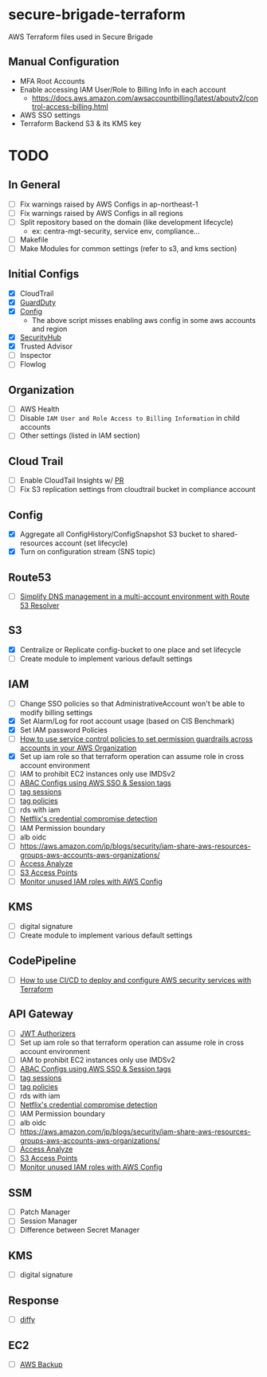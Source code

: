 # secure-brigade-terraform
AWS Terraform files used in Secure Brigade

## Manual Configuration
 * MFA Root Accounts
 * Enable accessing IAM User/Role to Billing Info in each account
   * https://docs.aws.amazon.com/awsaccountbilling/latest/aboutv2/control-access-billing.html
 * AWS SSO settings
 * Terraform Backend S3 & its KMS key

# TODO
## In General
 * [ ] Fix warnings raised by AWS Configs in ap-northeast-1
 * [ ] Fix warnings raised by AWS Configs in all regions
 * [ ] Split repository based on the domain (like development lifecycle)
    * ex: centra-mgt-security, service env, compliance...
 * [ ] Makefile
 * [ ] Make Modules for common settings (refer to s3, and kms section)

## Initial Configs
 * [x] CloudTrail
 * [x] [GuardDuty](https://github.com/aws-samples/amazon-guardduty-multiaccount-scripts)
 * [x] [Config](https://github.com/awslabs/aws-securityhub-multiaccount-scripts)
    * The above script misses enabling aws config in some aws accounts and region 
 * [x] [SecurityHub](https://github.com/awslabs/aws-securityhub-multiaccount-scripts) 
 * [x] Trusted Advisor
 * [ ] Inspector
 * [ ] Flowlog

## Organization
 * [ ] AWS Health
 * [ ] Disable `IAM User and Role Access to Billing Information` in child accounts
 * [ ] Other settings (listed in IAM section)

## Cloud Trail
 * [ ] Enable CloudTail Insights w/ [PR](https://github.com/terraform-providers/terraform-provider-aws/issues/10988)
 * [ ] Fix S3 replication settings from cloudtrail bucket in compliance account
 
## Config
 * [x] Aggregate all ConfigHistory/ConfigSnapshot S3 bucket to shared-resources account (set lifecycle)
 * [x] Turn on configuration stream (SNS topic)

## Route53
 * [ ] [Simplify DNS management in a multi-account environment with Route 53 Resolver](https://aws.amazon.com/jp/blogs/security/simplify-dns-management-in-a-multiaccount-environment-with-route-53-resolver/)

## S3
 * [x] Centralize or Replicate config-bucket to one place and set lifecycle
 * [ ] Create module to implement various default settings

## IAM
 * [ ] Change SSO policies so that AdministrativeAccount won't be able to modify billing settings
 * [x] Set Alarm/Log for root account usage (based on CIS Benchmark) 
 * [x] Set IAM password Policies
 * [ ] [How to use service control policies to set permission guardrails across accounts in your AWS Organization](https://aws.amazon.com/jp/blogs/security/how-to-use-service-control-policies-to-set-permission-guardrails-across-accounts-in-your-aws-organization/)
 * [x] Set up iam role so that terraform operation can assume role in cross account environment
 * [ ] IAM to prohibit EC2 instances only use IMDSv2
 * [ ] [ABAC Configs using AWS SSO & Session tags](https://aws.amazon.com/jp/blogs/aws/new-for-identity-federation-use-employee-attributes-for-access-control-in-aws/)
 * [ ] [tag sessions](https://aws.amazon.com/jp/blogs/security/rely-employee-attributes-from-corporate-directory-create-fine-grained-permissions-aws/)
 * [ ] [tag policies](https://aws.amazon.com/jp/blogs/aws/new-use-tag-policies-to-manage-tags-across-multiple-aws-accounts/)
 * [ ] rds with iam
 * [ ] [Netflix's credential compromise detection](https://medium.com/netflix-techblog/netflix-cloud-security-detecting-credential-compromise-in-aws-9493d6fd373a)
 * [ ] IAM Permission boundary
 * [ ] alb oidc
 * [ ] https://aws.amazon.com/jp/blogs/security/iam-share-aws-resources-groups-aws-accounts-aws-organizations/
 * [ ] [Access Analyze](https://aws.amazon.com/jp/blogs/aws/identify-unintended-resource-access-with-aws-identity-and-access-management-iam-access-analyzer/?sc_channel=sm&sc_campaign=launch_reInvent&sc_publisher=TWITTER&sc_country=Global&sc_outcome=awareness&trkCampaign=CSI_Q4_2019_Storage_S3_re:Invent-S3-Bucket-Protection-Access-Analyzer_&trk=AWS_reInvent_2019_launch__TWITTER&sc_content=AWS_reInvent_2019_launch_&linkId=78103269)
 * [ ] [S3 Access Points](https://aws.amazon.com/jp/blogs/aws/easily-manage-shared-data-sets-with-amazon-s3-access-points/?sc_channel=sm&sc_campaign=launch_reInvent&sc_publisher=TWITTER&sc_country=re:Invent&sc_outcome=awareness&trk=AWS_reInvent_2019_launch__TWITTER&sc_content=AWS_reInvent_2019_launch_&linkId=78154390)
 * [ ] [Monitor unused IAM roles with AWS Config](https://t.co/CP2z75ahFK?amp=1)

 ## KMS
 * [ ] digital signature
 * [ ] Create module to implement various default settings
 
 ## CodePipeline
 * [ ] [How to use CI/CD to deploy and configure AWS security services with Terraform
](https://aws.amazon.com/jp/blogs/security/how-use-ci-cd-deploy-configure-aws-security-services-terraform/)
 
 ## API Gateway
 * [ ] [JWT Authorizers](https://dev.classmethod.jp/cloud/aws/amazon-api-gateway-jwt-authorizers/?fbclid=IwAR1fB8FChn5Cc8xkYSkhtAnshwmbfW1yF81nQU8yZUFDEB8u3F2bPZBjDig)
 * [ ] Set up iam role so that terraform operation can assume role in cross account environment
 * [ ] IAM to prohibit EC2 instances only use IMDSv2
 * [ ] [ABAC Configs using AWS SSO & Session tags](https://aws.amazon.com/jp/blogs/aws/new-for-identity-federation-use-employee-attributes-for-access-control-in-aws/)
 * [ ] [tag sessions](https://aws.amazon.com/jp/blogs/security/rely-employee-attributes-from-corporate-directory-create-fine-grained-permissions-aws/)
 * [ ] [tag policies](https://aws.amazon.com/jp/blogs/aws/new-use-tag-policies-to-manage-tags-across-multiple-aws-accounts/)
 * [ ] rds with iam
 * [ ] [Netflix's credential compromise detection](https://medium.com/netflix-techblog/netflix-cloud-security-detecting-credential-compromise-in-aws-9493d6fd373a)
 * [ ] IAM Permission boundary
 * [ ] alb oidc
 * [ ] https://aws.amazon.com/jp/blogs/security/iam-share-aws-resources-groups-aws-accounts-aws-organizations/
 * [ ] [Access Analyze](https://aws.amazon.com/jp/blogs/aws/identify-unintended-resource-access-with-aws-identity-and-access-management-iam-access-analyzer/?sc_channel=sm&sc_campaign=launch_reInvent&sc_publisher=TWITTER&sc_country=Global&sc_outcome=awareness&trkCampaign=CSI_Q4_2019_Storage_S3_re:Invent-S3-Bucket-Protection-Access-Analyzer_&trk=AWS_reInvent_2019_launch__TWITTER&sc_content=AWS_reInvent_2019_launch_&linkId=78103269)
 * [ ] [S3 Access Points](https://aws.amazon.com/jp/blogs/aws/easily-manage-shared-data-sets-with-amazon-s3-access-points/?sc_channel=sm&sc_campaign=launch_reInvent&sc_publisher=TWITTER&sc_country=re:Invent&sc_outcome=awareness&trk=AWS_reInvent_2019_launch__TWITTER&sc_content=AWS_reInvent_2019_launch_&linkId=78154390)
 * [ ] [Monitor unused IAM roles with AWS Config](https://t.co/CP2z75ahFK?amp=1)
 
 ## SSM
 * [ ] Patch Manager
 * [ ] Session Manager
 * [ ] Difference between Secret Manager
 
 ## KMS
 * [ ] digital signature
 
 ## Response 
 * [ ] [diffy](https://medium.com/netflix-techblog/netflix-sirt-releases-diffy-a-differencing-engine-for-digital-forensics-in-the-cloud-37b71abd2698)
  
  ## EC2 
 * [ ] [AWS Backup](https://aws.amazon.com/jp/about-aws/whats-new/2020/01/aws-backup-adds-support-amazon-elastic-cloud-compute-instance-backup/?fbclid=IwAR1ljl7_l5oq5GL_6ZNEVub7fyEZQigdl7UwzYOs9sEwRNOdU08RTK4B0zs)

